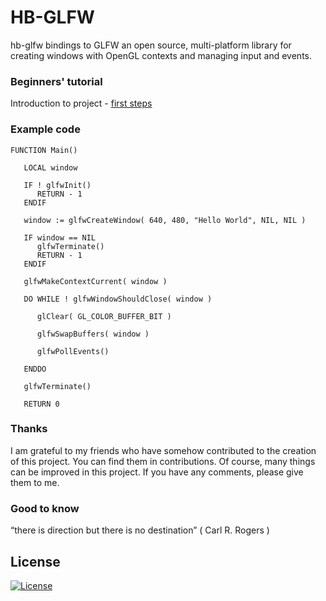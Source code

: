 # HB-GLFW

hb-glfw bindings to GLFW an open source, multi-platform library for creating windows with OpenGL contexts and managing input and events.

### Beginners' tutorial
Introduction to project - [first steps](docs/tutorial/README.md)

### Example code
```Harbour
FUNCTION Main()

   LOCAL window

   IF ! glfwInit()
      RETURN - 1
   ENDIF

   window := glfwCreateWindow( 640, 480, "Hello World", NIL, NIL )

   IF window == NIL
      glfwTerminate()
      RETURN - 1
   ENDIF

   glfwMakeContextCurrent( window )

   DO WHILE ! glfwWindowShouldClose( window )

      glClear( GL_COLOR_BUFFER_BIT )

      glfwSwapBuffers( window )

      glfwPollEvents()

   ENDDO

   glfwTerminate()

   RETURN 0
```
### Thanks
I am grateful to my friends who have somehow contributed to the creation of this project. You can find them in contributions. Of course, many things can be improved in this project. If you have any comments, please give them to me.

### Good to know
“there is direction but there is no destination”  ( Carl R. Rogers )

## License
[![License](http://img.shields.io/:license-mit-blue.svg?style=flat-square)](.github/LICENSE)
